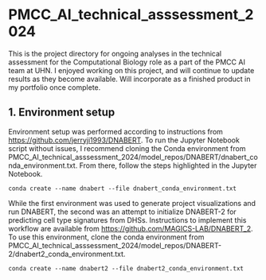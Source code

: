 # PMCC_AI_technical_asssessment_2024
This is the project directory for ongoing analyses in the technical assessment for the Computational Biology role as a part of the PMCC AI team at UHN. I enjoyed working on this project, and will continue to update results as they become available. Will incorporate as a finished product in my portfolio once complete.

## 1. Environment setup

Environment setup was performed according to instructions from https://github.com/jerryji1993/DNABERT. To run the Jupyter Notebook script without issues, I recommend cloning the Conda environment from PMCC_AI_technical_asssessment_2024/model_repos/DNABERT/dnabert_conda_environment.txt. From there, follow the steps highlighted in the Jupyter Notebook.

```
conda create --name dnabert --file dnabert_conda_environment.txt
```

While the first environment was used to generate project visualizations and run DNABERT, the second was an attempt to initialize DNABERT-2 for predicting cell type signatures from DHSs. Instructions to implement this workflow are available from https://github.com/MAGICS-LAB/DNABERT_2. To use this environment, clone the conda environment from PMCC_AI_technical_asssessment_2024/model_repos/DNABERT-2/dnabert2_conda_environment.txt.

```
conda create --name dnabert2 --file dnabert2_conda_environment.txt
```
